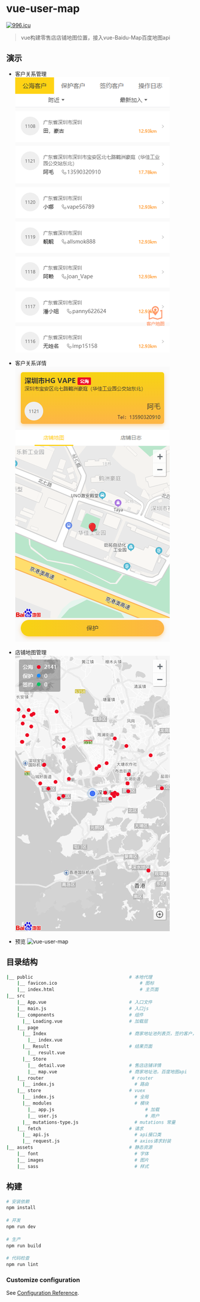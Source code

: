 # vue-user-map
[![996.icu](https://img.shields.io/badge/link-996.icu-red.svg)](https://996.icu)

> vue构建零售店店铺地图位置，接入vue-Baidu-Map百度地图api

## 演示

- 客户关系管理
![vue-user-map](/screenshot/1.png)

- 客户关系详情
![vue-user-map](/screenshot/2.png)

- 店铺地图管理
![vue-user-map](/screenshot/3.png)

- 预览
![vue-user-map](/screenshot/4.gif)

## 目录结构

```bash
|__ public                                    # 本地代理
    |__ favicon.ico                               # 图标
    |__ index.html                                # 主页面
|__ src
    |__ App.vue                               # 入口文件
    |__ main.js                               # 入口js
    |__ components                            # 组件
      |__ Loading.vue                         # 加载层
    |__ page
      |__ Index                               # 商家地址池列表页，签约客户，操作日志
        |__ index.vue
      |__ Result                              # 结果页面
        |__ result.vue
      |__ Store                            
        |__ detail.vue                        # 售店店铺详情
        |__ map.vue                           # 商家地址池，百度地图api
    |__ router                                 # router
      |__ index.js                              # 路由
    |__ store                                 # vuex
      |__ index.js                              # 全局
      |__ modules                               # 模块
        |__ app.js                                  # 加载
        |__ user.js                                 # 用户
      |__ mutations-type.js                     # mutations 常量
    |__ fetch                                 # 请求
      |__ api.js                                # api接口类
      |__ request.js                            # axios请求封装
|__ assets                                    # 静态资源
    |__ font                                    # 字体
    |__ images                                  # 图片
    |__ sass                                    # 样式
```

## 构建
``` bash
# 安装依赖
npm install

# 开发
npm run dev

# 生产
npm run build

# 代码检查
npm run lint
```

### Customize configuration
See [Configuration Reference](https://cli.vuejs.org/config/).
